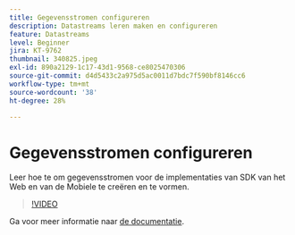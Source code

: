 ```yaml
---
title: Gegevensstromen configureren
description: Datastreams leren maken en configureren
feature: Datastreams
level: Beginner
jira: KT-9762
thumbnail: 340825.jpeg
exl-id: 890a2129-1c17-43d1-9568-ce8025470306
source-git-commit: d4d5433c2a975d5ac0011d7bdc7f590bf8146cc6
workflow-type: tm+mt
source-wordcount: '38'
ht-degree: 28%

---
```


# Gegevensstromen configureren

Leer hoe te om gegevensstromen voor de implementaties van SDK van het Web en van de Mobiele te creëren en te vormen.

>[!VIDEO](https://video.tv.adobe.com/v/340825?quality=12&learn=on)

Ga voor meer informatie naar [de documentatie](https://experienceleague.adobe.com/docs/experience-platform/edge/fundamentals/datastreams.html).
